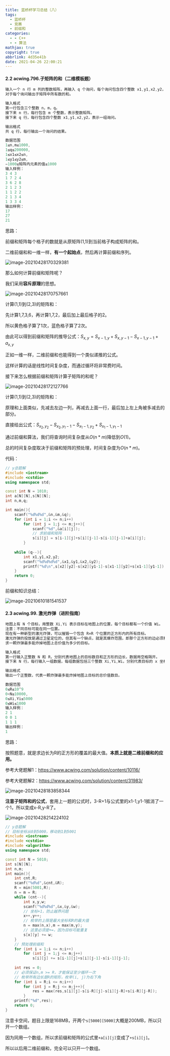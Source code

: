 ```yaml
---
title: 蓝桥杯学习总结（八）
tags:
  - 蓝桥杯
  - 竞赛
  - 前缀和
categories:
  - - C++
  - - 算法
mathjax: true
copyright: true
abbrlink: 4d35e41b
date: 2021-04-26 22:00:21
---
```


#### 2.2 acwing.796.子矩阵的和（二维模板题）

<!--more-->

```C++
输入一个 n 行 m 列的整数矩阵，再输入 q 个询问，每个询问包含四个整数 x1,y1,x2,y2，表示一个子矩阵的左上角坐标和右下角坐标。
对于每个询问输出子矩阵中所有数的和。

输入格式
第一行包含三个整数 n，m，q。
接下来 n 行，每行包含 m 个整数，表示整数矩阵。
接下来 q 行，每行包含四个整数 x1,y1,x2,y2，表示一组询问。

输出格式
共 q 行，每行输出一个询问的结果。

数据范围
1≤n,m≤1000,
1≤q≤200000,
1≤x1≤x2≤n,
1≤y1≤y2≤m,
−1000≤矩阵内元素的值≤1000
输入样例：
3 4 3
1 7 2 4
3 6 2 8
2 1 2 3
1 1 2 2
2 1 3 4
1 3 3 4
输出样例：
17
27
21
```

思路：

前缀和矩阵每个格子的数就是从原矩阵(1,1)到当前格子构成矩阵的和。

二维前缀和和一维一样，**有一个起始点**，然后再计算前缀和序列。

![image-20210428170329381](蓝桥杯学习总结（八）/image-20210428170329381.png)

那么如何计算前缀和矩阵呢？

我们采用**容斥原理**的思想。

![image-20210428170757661](蓝桥杯学习总结（八）/image-20210428170757661.png)

计算(1,1)到(2,3)的矩阵和：

先计算1,7,3,6，再计算1,7,2，最后加上最后格子的2。

所以黄色格子算了1次，蓝色格子算了2次。

由此可以得到前缀和矩阵的推导公式：$S_{x,y} = S_{x-1,y}+S_{x,y-1}-S_{x-1,y-1}+a_{x,y}$

正如一维一样，二维前缀和也能得到一个类似递推的公式。

这样计算的话是线性时间复杂度，而通过循环将非常费时间。

接下来怎么根据前缀和矩阵计算子矩阵的和呢？

![image-20210428172127766](蓝桥杯学习总结（八）/image-20210428172127766.png)

计算(1,1)到(2,3)的矩阵和：

原理和上面类似，先减去左边一列，再减去上面一行，最后加上左上角被多减去的部分。

直接给出公式：$S_{x_2,y_2}-S_{x_2,y_1-1}-S_{x_1-1,y_2}+S_{x_1-1,y_1-1}$

通过前缀和算法，我们将查询时间复杂度从$O(n*m)$降低到$O(1)$。

总的时间复杂度取决于前缀和矩阵的预处理，时间复杂度为$O(n*m)$。

代码：

```C++
// y总题解
#include <iostream>
#include <cstdio>
using namespace std;

const int N = 1010;
int a[N][N],s[N][N];
int n,m,q;

int main(){
    scanf("%d%d%d",&n,&m,&q);
    for (int i = 1;i <= n;i++)
        for (int j = 1;j <= m;j++){
            scanf("%d",&a[i][j]);
            // 求前缀和矩阵
            s[i][j] = s[i-1][j]+s[i][j-1]-s[i-1][j-1]+a[i][j];
        }
    
    while (q--){
        int x1,y1,x2,y2;
        scanf("%d%d%d%d",&x1,&y1,&x2,&y2);
        printf("%d\n",s[x2][y2]-s[x2][y1-1]-s[x1-1][y2]+s[x1-1][y1-1]);
    }
    return 0;
}
```

前缀和知识总结：

![image-20210610181541537](蓝桥杯学习总结（八）/image-20210610181541537.png)

#### 2.3 acwing.99. 激光炸弹（进阶指南）

```C++
地图上有 N 个目标，用整数 Xi,Yi 表示目标在地图上的位置，每个目标都有一个价值 Wi。
注意：不同目标可能在同一位置。
现在有一种新型的激光炸弹，可以摧毁一个包含 R×R 个位置的正方形内的所有目标。
激光炸弹的投放是通过卫星定位的，但其有一个缺点，就是其爆炸范围，即那个正方形的边必须和 x，y 轴平行。
求一颗炸弹最多能炸掉地图上总价值为多少的目标。

输入格式
第一行输入正整数 N 和 R，分别代表地图上的目标数目和正方形的边长，数据用空格隔开。
接下来 N 行，每行输入一组数据，每组数据包括三个整数 Xi,Yi,Wi，分别代表目标的 x 坐标，y 坐标和价值，数据用空格隔开。

输出格式
输出一个正整数，代表一颗炸弹最多能炸掉地图上目标的总价值数目。

数据范围
0≤R≤10^9
0<N≤10000,
0≤Xi,Yi≤5000
0≤Wi≤1000
输入样例：
2 1
0 0 1
1 1 1
输出样例：
1
```

思路：

按照题意，就是求边长为R的正方形的覆盖的最大值。**本质上就是二维前缀和的应用。**

参考大佬题解1：https://www.acwing.com/solution/content/10116/

参考大佬题解2：https://www.acwing.com/solution/content/31983/

![image-20210428183858344](蓝桥杯学习总结（八）/image-20210428183858344.png)

**注意子矩阵和的公式**，套用上一题的公式时，3-R+1与公式里的x1-1,y1-1抵消了一个1，所以变成x-R,y-R了。

![image-20210428214224102](蓝桥杯学习总结（八）/image-20210428214224102.png)

```C++
// y总题解
// 目标坐标从0到5000，移动到1到5001
#include <iostream>
#include <cstdio>
#include <algorithm>
using namespace std;

const int N = 5010;
int s[N][N];
int n,m;
int main(){
    int cnt,R;
    scanf("%d%d",&cnt,&R);
    R = min(5001,R);
    n = m = R;
    while (cnt--){
        int x,y,w;
        scanf("%d%d%d",&x,&y,&w);
        // 坐标+1，防止越界问题
        x++,y++;
        // 枚举的上限是最大坐标和R的最大值
        n = max(n,x),m = max(m,y);
        // 这里必须是+=，因为目标可能重复
        s[x][y] += w;
    }
    // 预处理前缀和
    for (int i = 1;i <= n;i++)
        for (int j = 1;j <= m;j++)
            s[i][j] += s[i-1][j]+s[i][j-1]-s[i-1][j-1];
    
    int res = 0;
    // 必须保证n,m >= R，才能保证至少循环一次
    // 枚举所有边长是R的矩形，枚举(i, j)为右下角
    for (int i = R;i <= n;i++)
        for (int j = R;j <= m;j++){
            res = max(res,s[i][j]-s[i-R][j]-s[i][j-R]+s[i-R][j-R]);
        }
    printf("%d",res);
    return 0;
}

```

注意卡空间，题目上限是168MB，开两个`s[5000][5000]`大概是200MB，所以只开一个数组。

因为同用一个数组，所以求前缀和矩阵的公式里`+a[i][j]`变成了`+s[i][j]`。

所以以后用二维前缀和，完全可以只开一个数组。